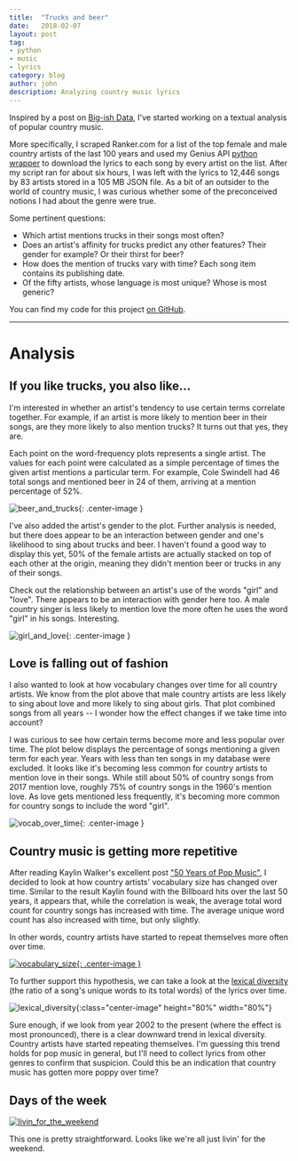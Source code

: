 ```yaml
---
title:  "Trucks and beer"
date:   2018-02-07
layout: post
tag:
- python
- music
- lyrics
category: blog
author: john
description: Analyzing country music lyrics
---
```


Inspired by a post on [Big-ish Data](https://bigishdata.com/2016/10/25/talkin-bout-trucks-beer-and-love-in-country-songs-analyzing-genius-lyrics/), I've started working on a textual analysis of popular country music.

More specifically, I scraped Ranker.com for a list of the top female and male country artists of the last 100 years and used my Genius API [python wrapper](https://github.com/johnwmillr/GeniusLyrics) to download the lyrics to each song by every artist on the list. After my script ran for about six hours, I was left with the lyrics to 12,446 songs by 83 artists stored in a 105 MB JSON file. As a bit of an outsider to the world of country music, I was curious whether some of the preconceived notions I had about the genre were true. 

Some pertinent questions:
  - Which artist mentions trucks in their songs most often?
  - Does an artist's affinity for trucks predict any other features? Their gender for example? Or their thirst for beer?
  - How does the mention of trucks vary with time? Each song item contains its publishing date.
  - Of the fifty artists, whose language is most unique? Whose is most generic?

You can find my code for this project [on GitHub](https://www.github.com/johnwmillr/song-lyrics-analysis).  

---
# Analysis

## If you like trucks, you also like...
I'm interested in whether an artist's tendency to use certain terms correlate together. For example, if an artist is more likely to mention beer in their songs, are they more likely to also mention trucks? It turns out that yes, they are.


Each point on the word-frequency plots represents a single artist. The values for each point were calculated as a simple percentage of times the given artist mentions a particular term. For example, Cole Swindell had 46 total songs and mentioned beer in 24 of them, arriving at a mention percentage of 52%.

![beer_and_trucks]({{site.url}}/assets/images/FreqPlot_beer_and_truck.png){: .center-image }

I've also added the artist's gender to the plot. Further analysis is needed, but there does appear to be an interaction between gender and one's likelihood to sing about trucks and beer. I haven't found a good way to display this yet, 50% of the female artists are actually stacked on top of each other at the origin, meaning they didn't mention beer or trucks in any of their songs.


Check out the relationship between an artist's use of the words "girl" and "love". There appears to be an interaction with gender here too. A male country singer is less likely to mention love the more often he uses the word "girl" in his songs. Interesting.

![girl_and_love]({{site.url}}/assets/images/FreqPlot_girl_and_love.png){: .center-image }

## Love is falling out of fashion
I also wanted to look at how vocabulary changes over time for all country artists. We know from the plot above that male country artists are less likely to sing about love and more likely to sing about girls. That plot combined songs from all years -- I wonder how the effect changes if we take time into account?

I was curious to see how certain terms become more and less popular over time. The plot below displays the percentage of songs mentioning a given term for each year. Years with less than ten songs in my database were excluded. It looks like it's becoming less common for country artists to mention love in their songs. While still about 50% of country songs from 2017 mention love, roughly 75% of country songs in the 1960's mention love. As love gets mentioned less frequently, it's becoming more common for country songs to include the word "girl".

![vocab_over_time]({{site.url}}/assets/images/TimePlot_girl_boy_love.png){: .center-image }

## Country music is getting more repetitive

After reading Kaylin Walker's excellent post ["50 Years of Pop Music"](http://kaylinwalker.com/50-years-of-pop-music/), I decided to look at how country artists' vocabulary size has changed over time. Similar to the result Kaylin found with the Billboard hits over the last 50 years, it appears that, while the correlation is weak, the average total word count for country songs has increased with time. The average unique word count has also increased with time, but only slightly.


In other words, country artists have started to repeat themselves more often over time.


[![vocabulary_size]({{site.url}}/assets/images/TimePlot_words_per_song.png){: .center-image }]({{site.url}}/assets/images/TimePlot_words_per_song.png)

To further support this hypothesis, we can take a look at the [lexical diversity](http://www.nltk.org/book/ch01.html) (the ratio of a song's unique words to its total words) of the lyrics over time.

![lexical_diversity]({{site.url}}/assets/images/TimePlot_lexical_diversity.png){:class="center-image" height="80%" width="80%"}

Sure enough, if we look from year 2002 to the present (where the effect is most pronounced), there is a clear downward trend in lexical diversity. Country artists have started repeating themselves. I'm guessing this trend holds for pop music in general, but I'll need to collect lyrics from other genres to confirm that suspicion. Could this be an indication that country music has gotten more poppy over time?


## Days of the week
[![livin_for_the_weekend]({{site.url}}/assets/images/BarGraph_Weekend.png)]({{site.url}}/assets/images/BarGraph_Weekend.png)

This one is pretty straightforward. Looks like we're all just livin' for the weekend.











